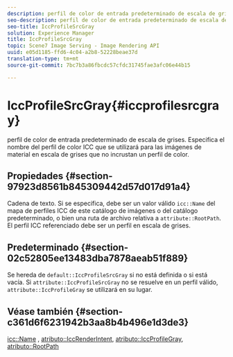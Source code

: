 ```yaml
---
description: perfil de color de entrada predeterminado de escala de grises. Especifica el nombre del perfil de color ICC que se utilizará para las imágenes de material en escala de grises que no incrustan un perfil de color.
seo-description: perfil de color de entrada predeterminado de escala de grises. Especifica el nombre del perfil de color ICC que se utilizará para las imágenes de material en escala de grises que no incrustan un perfil de color.
seo-title: IccProfileSrcGray
solution: Experience Manager
title: IccProfileSrcGray
topic: Scene7 Image Serving - Image Rendering API
uuid: e05d1185-ffd6-4c04-a2b8-52228beae37d
translation-type: tm+mt
source-git-commit: 7bc7b3a86fbcdc57cfdc31745fae3afc06e44b15

---
```



# IccProfileSrcGray{#iccprofilesrcgray}

perfil de color de entrada predeterminado de escala de grises. Especifica el nombre del perfil de color ICC que se utilizará para las imágenes de material en escala de grises que no incrustan un perfil de color.

## Propiedades {#section-97923d8561b845309442d57d017d91a4}

Cadena de texto. Si se especifica, debe ser un valor válido `icc::Name` del mapa de perfiles ICC de este catálogo de imágenes o del catálogo predeterminado, o bien una ruta de archivo relativa a `attribute::RootPath`. El perfil ICC referenciado debe ser un perfil en escala de grises.

## Predeterminado {#section-02c52805ee13483dba7878aeab51f889}

Se hereda de `default::IccProfileSrcGray` si no está definida o si está vacía. Si `attribute::IccProfileSrcGray` no se resuelve en un perfil válido, `attribute::IccProfileGray` se utilizará en su lugar.

## Véase también {#section-c361d6f6231942b3aa8b4b496e1d3de3}

[icc::Name](../../../../../ir-api/material-cat/image-rendering-api-ref/c-ir-material-catalog/c-ir-icc-profile-map-reference/r-ir-name-icc.md#reference-7a293ede360e433782575f8f6a562ac2) , [atributo::IccRenderIntent](../../../../../ir-api/material-cat/image-rendering-api-ref/c-ir-material-catalog/c-ir-attributes-reference/r-ir-iccrenderintent.md#reference-3b80b7a4c25545a593c5076f318b5c40), [atributo::IccProfileGray](../../../../../ir-api/material-cat/image-rendering-api-ref/c-ir-material-catalog/c-ir-attributes-reference/r-ir-iccprofilegray.md#reference-712f1d0dcca748df9aaf495681bb39e6), [atributo::RootPath](../../../../../ir-api/material-cat/image-rendering-api-ref/c-ir-material-catalog/c-ir-attributes-reference/r-ir-rootpath.md#reference-a4d7c96b62e14fcbad1740c702f160f3)
